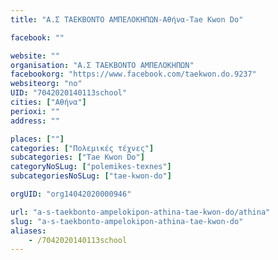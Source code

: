 ```yaml
---
title: "Α.Σ ΤΑΕΚΒΟΝΤΟ ΑΜΠΕΛΟΚΗΠΩΝ-Αθήνα-Tae Kwon Do"

facebook: ""

website: ""
organisation: "Α.Σ ΤΑΕΚΒΟΝΤΟ ΑΜΠΕΛΟΚΗΠΩΝ"
facebookorg: "https://www.facebook.com/taekwon.do.9237"
websiteorg: "no"
UID: "7042020140113school"
cities: ["Αθήνα"]
perioxi: ""
address: ""

places: [""]
categories: ["Πολεμικές τέχνες"]
subcategories: ["Tae Kwon Do"]
categoryNoSLug: ["polemikes-texnes"]
subcategoriesNoSLug: ["tae-kwon-do"]

orgUID: "org14042020000946"

url: "a-s-taekbonto-ampelokipon-athina-tae-kwon-do/athina"
slug: "a-s-taekbonto-ampelokipon-athina-tae-kwon-do"
aliases:
    - /7042020140113school
---
```





